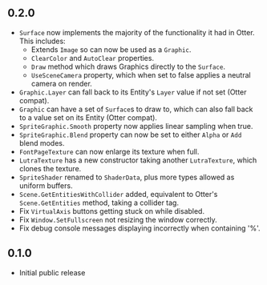 ## 0.2.0
* `Surface` now implements the majority of the functionality it had in Otter. This includes:
    * Extends `Image` so can now be used as a `Graphic`.
    * `ClearColor` and `AutoClear` properties.
    * `Draw` method which draws Graphics directly to the `Surface`.
    * `UseSceneCamera` property, which when set to false applies a neutral camera on render.
* `Graphic.Layer` can fall back to its Entity's `Layer` value if not set (Otter compat).
* `Graphic` can have a set of `Surface`s to draw to, which can also fall back to a value set on its Entity (Otter compat).
* `SpriteGraphic.Smooth` property now applies linear sampling when true.
* `SpriteGraphic.Blend` property can now be set to either `Alpha` or `Add` blend modes.
* `FontPageTexture` can now enlarge its texture when full.
* `LutraTexture` has a new constructor taking another `LutraTexture`, which clones the texture.
* `SpriteShader` renamed to `ShaderData`, plus more types allowed as uniform buffers.
* `Scene.GetEntitiesWithCollider` added, equivalent to Otter's `Scene.GetEntities` method, taking a collider tag.
* Fix `VirtualAxis` buttons getting stuck on while disabled.
* Fix `Window.SetFullscreen` not resizing the window correctly.
* Fix debug console messages displaying incorrectly when containing '%'.

## 0.1.0
* Initial public release
